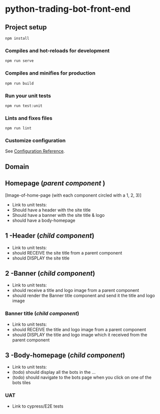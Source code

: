 # python-trading-bot-front-end

## Project setup

```
npm install
```

### Compiles and hot-reloads for development

```
npm run serve
```

### Compiles and minifies for production

```
npm run build
```

### Run your unit tests

```
npm run test:unit
```

### Lints and fixes files

```
npm run lint
```

### Customize configuration

See [Configuration Reference](https://cli.vuejs.org/config/).

## Domain

## Homepage (_parent component_ )

[Image-of-home-page (with each component circled with a 1, 2, 3)]

- Link to unit tests:
- Should have a header with the site title
- Should have a banner with the site title & logo
- should have a body-homepage

## 1 -Header (_child component_)

- Link to unit tests:
- should RECEIVE the site title from a parent component
- should DISPLAY the site title

## 2 -Banner (_child component_)

- Link to unit tests:
- should receive a title and logo image from a parent component
- should render the Banner title component and send it the title and logo image

### Banner title (_child component_)

- Link to unit tests:
- should RECEIVE the title and logo image from a parent component
- should DISPLAY the title and logo image which it received from the parent component

## 3 -Body-homepage (_child component_)

- Link to unit tests:
- (todo) should display all the bots in the ...
- (todo) should navigate to the bots page when you click on one of the bots tiles

### UAT

- Link to cypress/E2E tests
